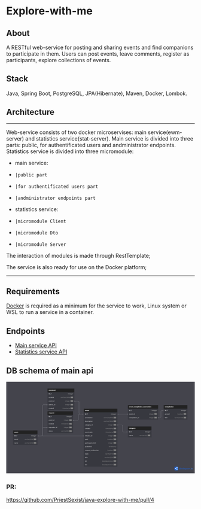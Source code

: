 # Explore-with-me

## About
A RESTful web-service for posting and sharing events and find companions to participate in them. Users can post events, leave comments, register as participants, explore collections of events.

## Stack
Java, Spring Boot, PostgreSQL, JPA(Hibernate), Maven, Docker, Lombok.

## Architecture
_______________________________________________________________
Web-service consists of two docker microservises: main service(ewm-server) and statistics service(stat-server). 
Main service is divided into three parts: public, for authentificated users and andministrator endpoints.
Statistics service is divided into three micromodule:
- main service:
-     |public part
-     |for authentificated users part
-     |andministrator endpoints part
- statistics service: 
-     |micromodule Client
-     |micromodule Dto
-     |micromodule Server

The interaction of modules is made through RestTemplate;

The service is also ready for use on the Docker platform;
_______________________________________________________________

## Requirements
[Docker](https://www.docker.com/) is required as a minimum for the service to work, Linux system or WSL to run a service in a container. 

## Endpoints
- [Main service API](./ewm-stats-service-spec.json)
- [Statistics service API](./ewm-main-service-spec.json)

## DB schema of main api
![Screenshot](schema.png)

### PR:
https://github.com/PriestSexist/java-explore-with-me/pull/4
